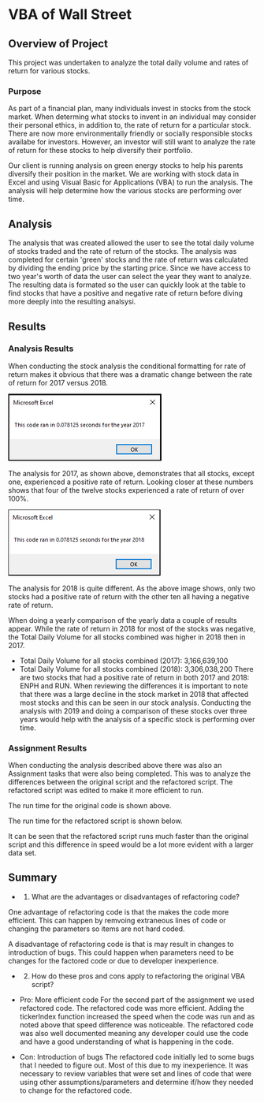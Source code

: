 # VBA of Wall Street

## Overview of Project

This project was undertaken to analyze the total daily volume and rates of return for various stocks.  

### Purpose

As part of a financial plan, many individuals invest in stocks from the stock market. When determing what stocks to invent in an individual may consider their personal ethics, in addition to, the rate of return for a particular stock. There are now more environmentally friendly or socially responsible stocks availabe for investors. However, an investor will still want to analyze the rate of return for these stocks to help diversify their portfolio. 

Our client is running analysis on green energy stocks to help his parents diversify their position in the market. We are working with stock data in Excel and using Visual Basic for Applications (VBA) to run the analysis. The analysis will help determine how the various stocks are performing over time. 

## Analysis

The analysis that was created allowed the user to see the total daily volume of stocks traded and the rate of return of the stocks. The analysis was completed for certain 'green' stocks and the rate of return was calculated by dividing the ending price by the starting price. Since we have access to two year's worth of data the user can select the year they want to analyze. The resulting data is formated so the user can quickly look at the table to find stocks that have a positive and negative rate of return before diving more deeply into the resulting analsysi. 

## Results

### Analysis Results

When conducting the stock analysis the conditional formatting for rate of return makes it obvious that there was a dramatic change between the rate of return for 2017 versus 2018. 

![VBA_Challenge_2017](/Resources/VBA_Challenge_2017.png)

The analysis for 2017, as shown above, demonstrates that all stocks, except one, experienced a positive rate of return. Looking closer at these numbers shows that four of the twelve stocks experienced a rate of return of over 100%. 

![VBA_Challenge_2018](/Resources/VBA_Challenge_2018.png)

The analysis for 2018 is quite different. As the above image shows, only two stocks had a positive rate of return with the other ten all having a negative rate of return. 

When doing a yearly comparison of the yearly data a couple of results appear. While the rate of return in 2018 for most of the stocks was negative, the Total Daily Volume for all stocks combined was higher in 2018 then in 2017.
 - Total Daily Volume for all stocks combined (2017): 3,166,639,100
 - Total Daily Volume for all stocks combined (2018): 3,306,038,200
 There are two stocks that had a positive rate of return in both 2017 and 2018: ENPH and RUN. When reviewing the differences it is important to note that there was a large decline in the stock market in 2018 that affected most stocks and this can be seen in our stock analysis. Conducting the analysis with 2019 and doing a comparison of these stocks over three years would help with the analysis of a specific stock is performing over time.

### Assignment Results

When conducting the analysis described above there was also an Assignment tasks that were also being completed. This was to analyze the differences between the original script and the refactored script. The refactored script was edited to make it more efficient to run. 

The run time for the original code is shown above.


The run time for the refactored script is shown below.


It can be seen that the refactored script runs much faster than the original script and this difference in speed would be a lot more evident with a larger data set. 

## Summary

- 1. What are the advantages or disadvantages of refactoring code? 

One advantage of refactoring code is that the makes the code more efficient. This can happen by remvoing extraneous lines of code or changing the parameters so items are not hard coded.  

A disadvantage of refactoring code is that is may result in changes to introduction of bugs. This could happen when parameters need to be changes for the factored code or due to developer inexperience.  

- 2. How do these pros and cons apply to refactoring the original VBA script? 

 - Pro: More efficient code
 For the second part of the assignment we used refactored code. The refactored code was more efficient. Adding the tickerIndex function increased the speed when the code was run and as noted above that speed difference was noticeable. The refactored code was also well documented meaning any developer could use the code and have a good understanding of what is happening in the code.

- Con: Introduction of bugs
The refactored code initially led to some bugs that I needed to figure out. Most of this due to my inexperience. It was necessary to review variables that were set and lines of code that were using other assumptions/parameters and determine if/how they needed to change for the refactored code. 
 
